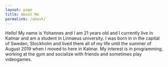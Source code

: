 ```yaml
---
layout: page
title: About Me
permalink: /about/
---
```


Hello! My name is Yohannes and I am 21 years old and I currently live in Kalmar and am a student in Linnaeus university. I was born in in the capital of Sweden, Stockholm and lived there all of my life until the summer of August 2019 when I moved to here in Kalmar. My interest is in programming, working at the gym and socialize with friends and sometimes play videogames.